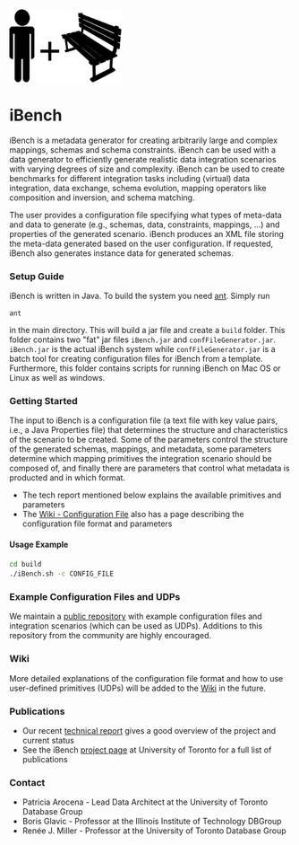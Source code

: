 <img src="https://github.com/RJMillerLab/ibench/blob/master/docs/images/ibenchlogo.png" alt="GProM Logo" width="200"/>

# iBench #

iBench is a metadata generator for creating arbitrarily large and complex mappings, schemas and schema constraints. iBench can be used with a data generator to efficiently generate realistic data integration scenarios with varying degrees of size and complexity. iBench can be used to create benchmarks for different integration tasks including (virtual) data integration, data exchange, schema evolution, mapping operators like composition and inversion, and schema matching.

The user provides a configuration file specifying what types of meta-data and data to generate (e.g., schemas, data, constraints, mappings, ...) and properties of the generated scenario. iBench produces an XML file storing the meta-data generated based on the user configuration. If requested, iBench also generates instance data for generated schemas.

### Setup Guide ###

iBench is written in Java. To build the system you need [ant](http://ant.apache.org/). Simply run 

```
ant
```

in the main directory. This will build a jar file and create a `build` folder. This folder contains two "fat" jar files `iBench.jar` and `confFileGenerator.jar`. `iBench.jar` is the actual iBench system while `confFileGenerator.jar` is a batch tool for creating configuration files for iBench from a template. Furthermore, this folder contains scripts for running iBench on Mac OS or Linux as well as windows.

### Getting Started ###

The input to iBench is a configuration file (a text file with key value pairs, i.e., a Java Properties file) that determines the structure and characteristics of the scenario to be created. Some of the parameters control the structure of the generated schemas, mappings, and metadata, some parameters determine which mapping primitives the integration scenario should be composed of, and finally there are parameters that control what metadata is producted and in which format.

* The tech report mentioned below explains the available primitives and parameters
* The [Wiki - Configuration File](https://github.com/RJMillerLab/ibench/wiki/ConfigurationFile) also has a page describing the configuration file format and parameters 

#### Usage Example


```sh
cd build
./iBench.sh -c CONFIG_FILE
```

### Example Configuration Files and UDPs ###

We maintain a [public repository](https://github.com/RJMillerLab/ibenchScenarioCollection) with example configuration files and integration scenarios (which can be used as UDPs). Additions to this repository from the community are highly encouraged.

### Wiki ###

More detailed explanations of the configuration file format and how to use user-defined primitives (UDPs) will be added to the [Wiki](https://github.com/RJMillerLab/ibench/wiki) in the future.

### Publications ###

* Our recent [technical report](http://dblab.cs.toronto.edu/project/iBench/docs/iBench-TR-2015.pdf) gives a good overview of the project and current status
* See the iBench [project page](http://dblab.cs.toronto.edu/project/iBench/) at University of Toronto for a full list of publications

### Contact ###

* Patricia Arocena - Lead Data Architect at the University of Toronto Database Group
* Boris Glavic - Professor at the Illinois Institute of Technology DBGroup
* Renée J. Miller - Professor at the University of Toronto Database Group
